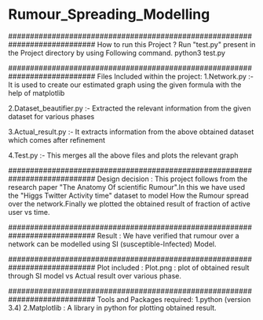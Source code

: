 # Rumour_Spreading_Modelling

############################################################################
How to run this Project ?
   Run "test.py" present in the Project directory by using Following command.
    python3 test.py

############################################################################
Files Included within the project:
1.Network.py :- It is used to create our estimated graph using the given formula with the help of matplotlib

2.Dataset_beautifier.py :- Extracted the relevant information from the given
dataset for various phases

3.Actual_result.py :- It extracts information from the above obtained dataset
which comes after refinement

4.Test.py :- This merges all the above files and plots the relevant graph

############################################################################
Design decision :
   This project follows from the research paper "The Anatomy Of scientific Rumour".In this we have used the "Higgs Twitter Activity time" dataset to model How the Rumour spread over the network.Finally we plotted the obtained result of fraction of active user vs time.

############################################################################
Result :
  We have verified that rumour over a network can be modelled using SI (susceptible-Infected) Model.

############################################################################
Plot included :
  Plot.png : plot of obtained result through SI model vs Actual result over various phase.

############################################################################
Tools and Packages required:
1.python (version 3.4)
2.Matplotlib : A library in python for plotting obtained result.